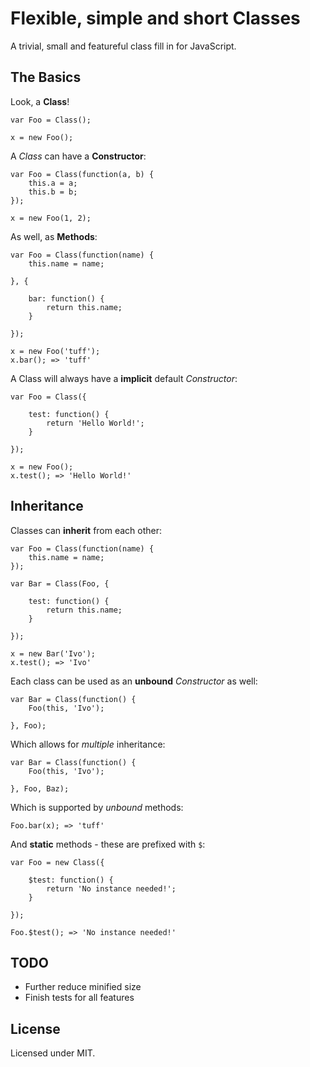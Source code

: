 Flexible, simple and short Classes
==================================

A trivial, small and featureful class fill in for JavaScript.

## The Basics

Look, a __Class__!

    var Foo = Class();

    x = new Foo();


A *Class* can have a __Constructor__:

    var Foo = Class(function(a, b) {
        this.a = a;
        this.b = b;
    });

    x = new Foo(1, 2);


As well, as __Methods__:

    var Foo = Class(function(name) {
        this.name = name;

    }, {

        bar: function() {
            return this.name;
        }

    });

    x = new Foo('tuff');
    x.bar(); => 'tuff'


A Class will always have a __implicit__ default *Constructor*:


    var Foo = Class({

        test: function() {
            return 'Hello World!';
        }

    });

    x = new Foo();
    x.test(); => 'Hello World!'


## Inheritance

Classes can __inherit__ from each other:

    var Foo = Class(function(name) {
        this.name = name;
    });

    var Bar = Class(Foo, {
        
        test: function() {
            return this.name;
        }

    });

    x = new Bar('Ivo');
    x.test(); => 'Ivo'


Each class can be used as an __unbound__ *Constructor* as well:

    var Bar = Class(function() {
        Foo(this, 'Ivo');

    }, Foo);


Which allows for *multiple* inheritance:

    var Bar = Class(function() {
        Foo(this, 'Ivo');

    }, Foo, Baz);

Which is supported by *unbound* methods:

    Foo.bar(x); => 'tuff'


And __static__ methods - these are prefixed with `$`:

    var Foo = new Class({

        $test: function() {
            return 'No instance needed!';
        }

    });

    Foo.$test(); => 'No instance needed!'

## TODO

- Further reduce minified size 
- Finish tests for all features


## License

Licensed under MIT.

